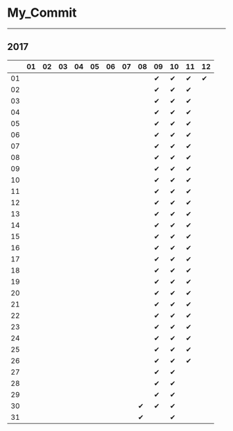 # My_Commit

---

## 2017

|  |01|02|03|04|05|06|07|08|09|10|11|12|
|----|----|----|----|----|----|----|----|----|----|----|----|----|
|01|  |  |  |  |  |  |  |  |✔ |✔ |✔ |✔ |
|02|  |  |  |  |  |  |  |  |✔ |✔ |✔ |  |
|03|  |  |  |  |  |  |  |  |✔ |✔ |✔ |  |
|04|  |  |  |  |  |  |  |  |✔ |✔ |✔ |  |
|05|  |  |  |  |  |  |  |  |✔ |✔ |✔ |  |
|06|  |  |  |  |  |  |  |  |✔ |✔ |✔ |  |
|07|  |  |  |  |  |  |  |  |✔ |✔ |✔ |  |
|08|  |  |  |  |  |  |  |  |✔ |✔ |✔ |  |
|09|  |  |  |  |  |  |  |  |✔ |✔ |✔ |  |
|10|  |  |  |  |  |  |  |  |✔ |✔ |✔ |  |
|11|  |  |  |  |  |  |  |  |✔ |✔ |✔ |  |
|12|  |  |  |  |  |  |  |  |✔ |✔ |✔ |  |
|13|  |  |  |  |  |  |  |  |✔ |✔ |✔ |  |
|14|  |  |  |  |  |  |  |  |✔ |✔ |✔ |  |
|15|  |  |  |  |  |  |  |  |✔ |✔ |✔ |  |
|16|  |  |  |  |  |  |  |  |✔ |✔ |✔ |  |
|17|  |  |  |  |  |  |  |  |✔ |✔ |✔ |  |
|18|  |  |  |  |  |  |  |  |✔ |✔ |✔ |  |
|19|  |  |  |  |  |  |  |  |✔ |✔ |✔ |  |
|20|  |  |  |  |  |  |  |  |✔ |✔ |✔ |  |
|21|  |  |  |  |  |  |  |  |✔ |✔ |✔ |  |
|22|  |  |  |  |  |  |  |  |✔ |✔ |✔ |  |
|23|  |  |  |  |  |  |  |  |✔ |✔ |✔ |  |
|24|  |  |  |  |  |  |  |  |✔ |✔ |✔ |  |
|25|  |  |  |  |  |  |  |  |✔ |✔ |✔ |  |
|26|  |  |  |  |  |  |  |  |✔ |✔ |✔ |  |
|27|  |  |  |  |  |  |  |  |✔ |✔ |  |  |
|28|  |  |  |  |  |  |  |  |✔ |✔ |  |  |
|29|  |  |  |  |  |  |  |  |✔ |✔ |  |  |
|30|  |  |  |  |  |  |  |✔ |✔ |✔ |  |  |
|31|  |  |  |  |  |  |  |✔ |  |✔ |  |  |
